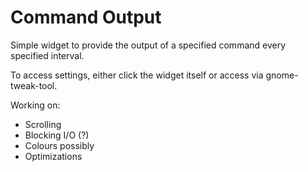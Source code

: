 Command Output
=====================================

Simple widget to provide the output of a specified command every specified interval.

To access settings, either click the widget itself or access via gnome-tweak-tool.

Working on:

- Scrolling
- Blocking I/O (?)
- Colours possibly
- Optimizations
